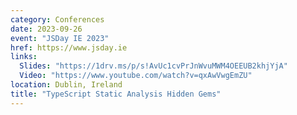 ```yaml
---
category: Conferences
date: 2023-09-26
event: "JSDay IE 2023"
href: https://www.jsday.ie
links:
  Slides: "https://1drv.ms/p/s!AvUc1cvPrJnWvuMWM4OEEUB2khjYjA"
  Video: "https://www.youtube.com/watch?v=qxAwVwgEmZU"
location: Dublin, Ireland
title: "TypeScript Static Analysis Hidden Gems"
---
```

